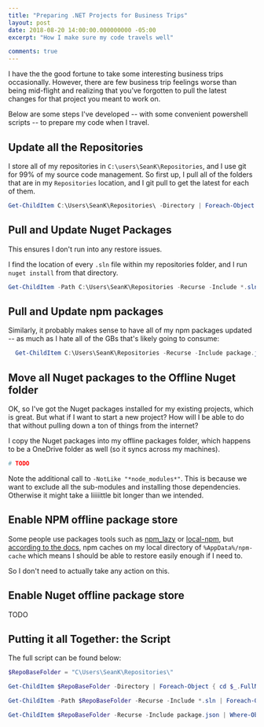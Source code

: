 ```yaml
---
title: "Preparing .NET Projects for Business Trips"
layout: post
date: 2018-08-20 14:00:00.000000000 -05:00
excerpt: "How I make sure my code travels well"

comments: true
---
```


I have the the good fortune to take some interesting business trips occasionally. However, there are few business trip feelings worse than being mid-flight and realizing that you've forgotten to pull the latest changes for that project you meant to work on.

Below are some steps I've developed -- with some convenient powershell scripts -- to prepare my code when I travel.

## Update all the Repositories

I store all of my repositories in `C:\users\SeanK\Repositories`, and I use git for 99% of my source code management. So first up, I pull all of the folders that are in my `Repositories` location, and I git pull to get the latest for each of them.

```powershell
Get-ChildItem C:\Users\SeanK\Repositories\ -Directory | Foreach-Object { cd $_.FullName; git pull }
```

## Pull and Update Nuget Packages

This ensures I don't run into any restore issues.

I find the location of every `.sln` file within my repositories folder, and I run `nuget install` from that directory.

```powershell
Get-ChildItem -Path C:\Users\SeanK\Repositories -Recurse -Include *.sln | Foreach-Object { cd $_.Directory.FullName; nuget install }
```

## Pull and Update npm packages

Similarly, it probably makes sense to have all of my npm packages updated -- as much as I hate all of the GBs that's likely going to consume:

```powershell
  Get-ChildItem C:\Users\SeanK\Repositories -Recurse -Include package.json | Where-Object { $_.Directory.FullName -NotLike "*node_modules*" } | Foreach-Object { cd $_.Directory.FullName; npm install }
```

## Move all Nuget packages to the Offline Nuget folder

OK, so I've got the Nuget packages installed for my existing projects, which is great. But what if I want to start a new project? How will I be able to do that without pulling down a ton of things from the internet?

I copy the Nuget packages into my offline packages folder, which happens to be a OneDrive folder as well (so it syncs across my machines).

 ```powershell
 # TODO
 ```

Note the additional call to `-NotLike "*node_modules*"`. This is because we want to exclude all the sub-modules and installing those dependencies. Otherwise it might take a liiiiittle bit longer than we intended.

## Enable NPM offline package store

Some people use packages tools such as [npm_lazy](https://github.com/mixu/npm_lazy) or [local-npm](https://github.com/nolanlawson/local-npm), but [according to the docs](https://docs.npmjs.com/cli/cache), npm caches on my local directory of `%AppData%/npm-cache` which means I should be able to restore easily enough if I need to.

So I don't need to actually take any action on this.

## Enable Nuget offline package store

 TODO

## Putting it all Together: the Script

The full script can be found below:

```powershell
$RepoBaseFolder = "C\Users\SeanK\Repositories\"

Get-ChildItem $RepoBaseFolder -Directory | Foreach-Object { cd $_.FullName; git pull }

Get-ChildItem -Path $RepoBaseFolder -Recurse -Include *.sln | Foreach-Object { cd $_.Directory.FullName; nuget install }

Get-ChildItem $RepoBaseFolder -Recurse -Include package.json | Where-Object { $_.Directory.FullName -NotLike "*node_modules*" } | Foreach-Object { cd $_.Directory.FullName; npm install }
```